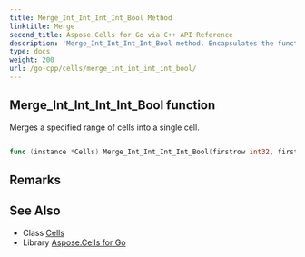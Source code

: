 ```yaml
---
title: Merge_Int_Int_Int_Int_Bool Method 
linktitle: Merge
second_title: Aspose.Cells for Go via C++ API Reference
description: 'Merge_Int_Int_Int_Int_Bool method. Encapsulates the function that represents merge in Go.'
type: docs
weight: 200
url: /go-cpp/cells/merge_int_int_int_int_bool/
---
```


## Merge_Int_Int_Int_Int_Bool function

Merges a specified range of cells into a single cell.

```go

func (instance *Cells) Merge_Int_Int_Int_Int_Bool(firstrow int32, firstcolumn int32, totalrows int32, totalcolumns int32, mergeconflict bool)  error

```

## Remarks


## See Also

* Class [Cells](../)
* Library [Aspose.Cells for Go](../../)
